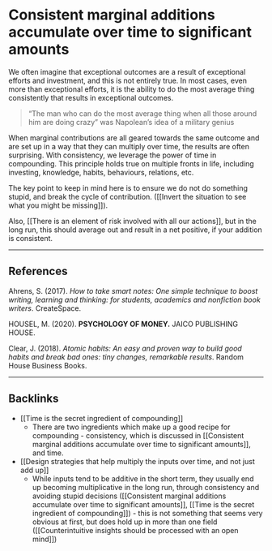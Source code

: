 # Consistent marginal additions accumulate over time to significant amounts
We often imagine that exceptional outcomes are a result of exceptional efforts and investment, and this is not entirely true. In most cases, even more than exceptional efforts, it is the ability to do the most average thing consistently that results in exceptional outcomes.

> “The man who can do the most average thing when all those around him are doing crazy” was Napolean’s idea of a military genius

When marginal contributions are all geared towards the same outcome and are set up in a way that they can multiply over time, the results are often surprising. With consistency, we leverage the power of time in compounding. This principle holds true on multiple fronts in life, including investing, knowledge, habits, behaviours, relations, etc.

The key point to keep in mind here is to ensure we do not do something stupid, and break the cycle of contribution. ([[Invert the situation to see what you might be missing]]). 

Also, [[There is an element of risk involved with all our actions]], but in the long run, this should average out and result in a net positive, if your addition is consistent.

---
## References
Ahrens, S. (2017). *How to take smart notes: One simple technique to boost writing, learning and thinking: for students, academics and nonfiction book writers*. CreateSpace.

HOUSEL, M. (2020). __PSYCHOLOGY OF MONEY.__ JAICO PUBLISHING HOUSE.

Clear, J. (2018). *Atomic habits: An easy and proven way to build good habits and break bad ones: tiny changes, remarkable results*. Random House Business Books.

---
## Backlinks
* [[Time is the secret ingredient of compounding]]
	* There are two ingredients which make up a good recipe for compounding - consistency, which is discussed in [[Consistent marginal additions accumulate over time to significant amounts]], and time.
* [[Design strategies that help multiply the inputs over time, and not just add up]]
	* While inputs tend to be additive in the short term, they usually end up becoming multiplicative in the long run, through consistency and avoiding stupid decisions ([[Consistent marginal additions accumulate over time to significant amounts]], [[Time is the secret ingredient of compounding]]) - this is not something that seems very obvious at first, but does hold up in more than one field ([[Counterintuitive insights should be processed with an open mind]])

<!-- #e #e/design-for-outcome #e/mental-models -->

<!-- {BearID:65C20BEB-9F5E-435C-A029-BCA4153A8840-601-00001F5AE8F56FD3} -->

